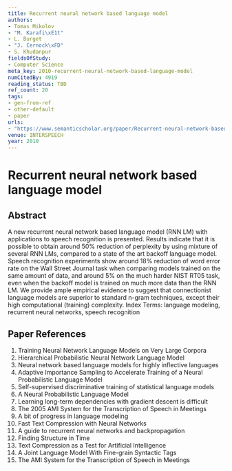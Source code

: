 ```yaml
---
title: Recurrent neural network based language model
authors:
- Tomas Mikolov
- "M. Karafi\xE1t"
- L. Burget
- "J. Cernock\xFD"
- S. Khudanpur
fieldsOfStudy:
- Computer Science
meta_key: 2010-recurrent-neural-network-based-language-model
numCitedBy: 4919
reading_status: TBD
ref_count: 20
tags:
- gen-from-ref
- other-default
- paper
urls:
- "https://www.semanticscholar.org/paper/Recurrent-neural-network-based-language-model-Mikolov-Karafi\xE1t/9819b600a828a57e1cde047bbe710d3446b30da5?sort=total-citations"
venue: INTERSPEECH
year: 2010
---
```


# Recurrent neural network based language model

## Abstract

A new recurrent neural network based language model (RNN LM) with applications to speech recognition is presented. Results indicate that it is possible to obtain around 50% reduction of perplexity by using mixture of several RNN LMs, compared to a state of the art backoff language model. Speech recognition experiments show around 18% reduction of word error rate on the Wall Street Journal task when comparing models trained on the same amount of data, and around 5% on the much harder NIST RT05 task, even when the backoff model is trained on much more data than the RNN LM. We provide ample empirical evidence to suggest that connectionist language models are superior to standard n-gram techniques, except their high computational (training) complexity. Index Terms: language modeling, recurrent neural networks, speech recognition

## Paper References

1. Training Neural Network Language Models on Very Large Corpora
2. Hierarchical Probabilistic Neural Network Language Model
3. Neural network based language models for highly inflective languages
4. Adaptive Importance Sampling to Accelerate Training of a Neural Probabilistic Language Model
5. Self-supervised discriminative training of statistical language models
6. A Neural Probabilistic Language Model
7. Learning long-term dependencies with gradient descent is difficult
8. The 2005 AMI System for the Transcription of Speech in Meetings
9. A bit of progress in language modeling
10. Fast Text Compression with Neural Networks
11. A guide to recurrent neural networks and backpropagation
12. Finding Structure in Time
13. Text Compression as a Test for Artificial Intelligence
14. A Joint Language Model With Fine-grain Syntactic Tags
15. The AMI System for the Transcription of Speech in Meetings
